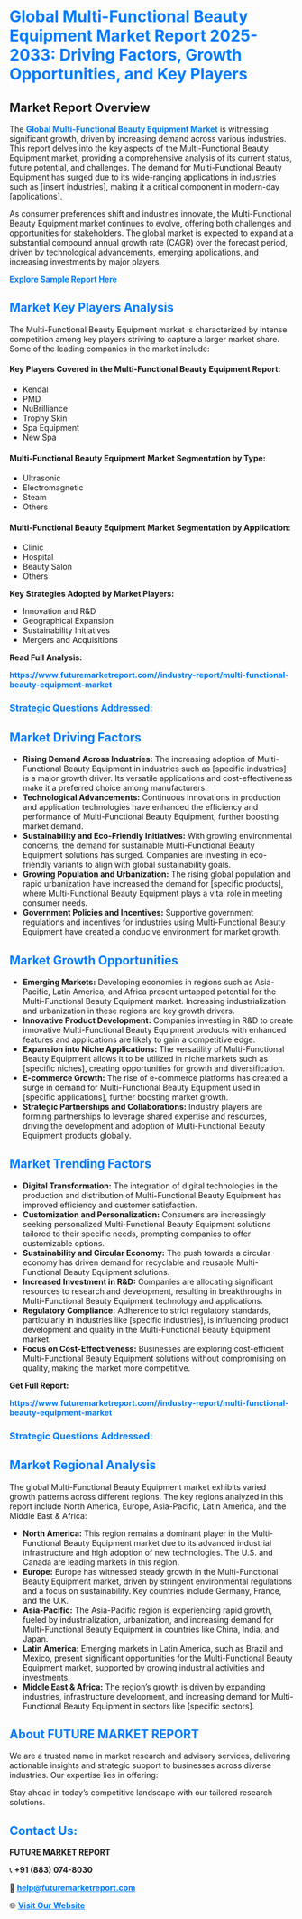 <h1 style="color: #007BFF;">Global Multi-Functional Beauty Equipment Market Report 2025-2033: Driving Factors, Growth Opportunities, and Key Players</h1>

<section id="overview">
<h2>Market Report Overview</h2>
<p>The <a href="https://www.futuremarketreport.com//industry-report/multi-functional-beauty-equipment-market" style="color: #007BFF; text-decoration: none;"><strong>Global Multi-Functional Beauty Equipment Market</strong></a> is witnessing significant growth, driven by increasing demand across various industries. This report delves into the key aspects of the Multi-Functional Beauty Equipment market, providing a comprehensive analysis of its current status, future potential, and challenges. The demand for Multi-Functional Beauty Equipment has surged due to its wide-ranging applications in industries such as [insert industries], making it a critical component in modern-day [applications].</p>
<p>As consumer preferences shift and industries innovate, the Multi-Functional Beauty Equipment market continues to evolve, offering both challenges and opportunities for stakeholders. The global market is expected to expand at a substantial compound annual growth rate (CAGR) over the forecast period, driven by technological advancements, emerging applications, and increasing investments by major players.</p>
</section>

<section id="overview">
<p><a href="https://www.futuremarketreport.com//request-sample/reportId=53272" style="color: #007BFF; text-decoration: none;"><strong>Explore Sample Report Here</strong></a></p>
</section>

<section id="key-players">
<h2 style="color: #007BFF;">Market Key Players Analysis</h2>
<p>The Multi-Functional Beauty Equipment market is characterized by intense competition among key players striving to capture a larger market share. Some of the leading companies in the market include:</p>
<h4>Key Players Covered in the Multi-Functional Beauty Equipment Report:</h4>
<ul><li>Kendal</li><li>PMD</li><li>NuBrilliance</li><li>Trophy Skin</li><li>Spa Equipment</li><li>New Spa</li></ul>
<h4>Multi-Functional Beauty Equipment Market Segmentation by Type:</h4>
<ul><li>Ultrasonic</li><li>Electromagnetic</li><li>Steam</li><li>Others</li></ul>

<h4>Multi-Functional Beauty Equipment Market Segmentation by Application:</h4>
<ul><li>Clinic</li><li>Hospital</li><li>Beauty Salon</li><li>Others</li></ul>
<p><strong>Key Strategies Adopted by Market Players:</strong></p>
<ul>
<li>Innovation and R&D</li>
<li>Geographical Expansion</li>
<li>Sustainability Initiatives</li>
<li>Mergers and Acquisitions</li>
</ul>
</section>

<section>
<p><strong>Read Full Analysis: </strong></p><a href="https://www.futuremarketreport.com//industry-report/multi-functional-beauty-equipment-market" style="color: #007BFF; text-decoration: none;"><strong>https://www.futuremarketreport.com//industry-report/multi-functional-beauty-equipment-market</strong></a>
<h3 style="color: #007BFF;">Strategic Questions Addressed:</h3>
</section>

<section id="driving-factors">
<h2 style="color: #007BFF;">Market Driving Factors</h2>
<ul>
<li><strong>Rising Demand Across Industries:</strong> The increasing adoption of Multi-Functional Beauty Equipment in industries such as [specific industries] is a major growth driver. Its versatile applications and cost-effectiveness make it a preferred choice among manufacturers.</li>
<li><strong>Technological Advancements:</strong> Continuous innovations in production and application technologies have enhanced the efficiency and performance of Multi-Functional Beauty Equipment, further boosting market demand.</li>
<li><strong>Sustainability and Eco-Friendly Initiatives:</strong> With growing environmental concerns, the demand for sustainable Multi-Functional Beauty Equipment solutions has surged. Companies are investing in eco-friendly variants to align with global sustainability goals.</li>
<li><strong>Growing Population and Urbanization:</strong> The rising global population and rapid urbanization have increased the demand for [specific products], where Multi-Functional Beauty Equipment plays a vital role in meeting consumer needs.</li>
<li><strong>Government Policies and Incentives:</strong> Supportive government regulations and incentives for industries using Multi-Functional Beauty Equipment have created a conducive environment for market growth.</li>
</ul>
</section>

<section id="growth-opportunities">
<h2 style="color: #007BFF;">Market Growth Opportunities</h2>
<ul>
<li><strong>Emerging Markets:</strong> Developing economies in regions such as Asia-Pacific, Latin America, and Africa present untapped potential for the Multi-Functional Beauty Equipment market. Increasing industrialization and urbanization in these regions are key growth drivers.</li>
<li><strong>Innovative Product Development:</strong> Companies investing in R&D to create innovative Multi-Functional Beauty Equipment products with enhanced features and applications are likely to gain a competitive edge.</li>
<li><strong>Expansion into Niche Applications:</strong> The versatility of Multi-Functional Beauty Equipment allows it to be utilized in niche markets such as [specific niches], creating opportunities for growth and diversification.</li>
<li><strong>E-commerce Growth:</strong> The rise of e-commerce platforms has created a surge in demand for Multi-Functional Beauty Equipment used in [specific applications], further boosting market growth.</li>
<li><strong>Strategic Partnerships and Collaborations:</strong> Industry players are forming partnerships to leverage shared expertise and resources, driving the development and adoption of Multi-Functional Beauty Equipment products globally.</li>
</ul>
</section>

<section id="trending-factors">
<h2 style="color: #007BFF;">Market Trending Factors</h2>
<ul>
<li><strong>Digital Transformation:</strong> The integration of digital technologies in the production and distribution of Multi-Functional Beauty Equipment has improved efficiency and customer satisfaction.</li>
<li><strong>Customization and Personalization:</strong> Consumers are increasingly seeking personalized Multi-Functional Beauty Equipment solutions tailored to their specific needs, prompting companies to offer customizable options.</li>
<li><strong>Sustainability and Circular Economy:</strong> The push towards a circular economy has driven demand for recyclable and reusable Multi-Functional Beauty Equipment solutions.</li>
<li><strong>Increased Investment in R&D:</strong> Companies are allocating significant resources to research and development, resulting in breakthroughs in Multi-Functional Beauty Equipment technology and applications.</li>
<li><strong>Regulatory Compliance:</strong> Adherence to strict regulatory standards, particularly in industries like [specific industries], is influencing product development and quality in the Multi-Functional Beauty Equipment market.</li>
<li><strong>Focus on Cost-Effectiveness:</strong> Businesses are exploring cost-efficient Multi-Functional Beauty Equipment solutions without compromising on quality, making the market more competitive.</li>
</ul>
</section>

<section>
<p><strong>Get Full Report: </strong></p><a href="https://www.futuremarketreport.com//industry-report/multi-functional-beauty-equipment-market" style="color: #007BFF; text-decoration: none;"><strong>https://www.futuremarketreport.com//industry-report/multi-functional-beauty-equipment-market</strong></a>
<h3 style="color: #007BFF;">Strategic Questions Addressed:</h3>
</section>


<section id="regional-analysis">
<h2 style="color: #007BFF;">Market Regional Analysis</h2>
<p>The global Multi-Functional Beauty Equipment market exhibits varied growth patterns across different regions. The key regions analyzed in this report include North America, Europe, Asia-Pacific, Latin America, and the Middle East & Africa:</p>
<ul>
<li><strong>North America:</strong> This region remains a dominant player in the Multi-Functional Beauty Equipment market due to its advanced industrial infrastructure and high adoption of new technologies. The U.S. and Canada are leading markets in this region.</li>
<li><strong>Europe:</strong> Europe has witnessed steady growth in the Multi-Functional Beauty Equipment market, driven by stringent environmental regulations and a focus on sustainability. Key countries include Germany, France, and the U.K.</li>
<li><strong>Asia-Pacific:</strong> The Asia-Pacific region is experiencing rapid growth, fueled by industrialization, urbanization, and increasing demand for Multi-Functional Beauty Equipment in countries like China, India, and Japan.</li>
<li><strong>Latin America:</strong> Emerging markets in Latin America, such as Brazil and Mexico, present significant opportunities for the Multi-Functional Beauty Equipment market, supported by growing industrial activities and investments.</li>
<li><strong>Middle East & Africa:</strong> The region’s growth is driven by expanding industries, infrastructure development, and increasing demand for Multi-Functional Beauty Equipment in sectors like [specific sectors].</li>
</ul>
</section>

<footer>
<h2 style="color: #007BFF;">About FUTURE MARKET REPORT</h2>
<p>We are a trusted name in market research and advisory services, delivering actionable insights and strategic support to businesses across diverse industries. Our expertise lies in offering:</p>

<p>Stay ahead in today’s competitive landscape with our tailored research solutions.</p>

<h2 style="color: #007BFF;">Contact Us:</h2>
<p><strong>FUTURE MARKET REPORT</strong></p>
<p>📞 <strong>+91 (883) 074-8030</strong></p>
<p>📧 <strong><a href="mailto:help@futuremarketreport.com" style="color: #007BFF;">help@futuremarketreport.com</a></strong></p>
<p>🌐 <strong><a href="https://www.futuremarketreport.com/" style="color: #007BFF;">Visit Our Website</a></strong></p>
</footer>